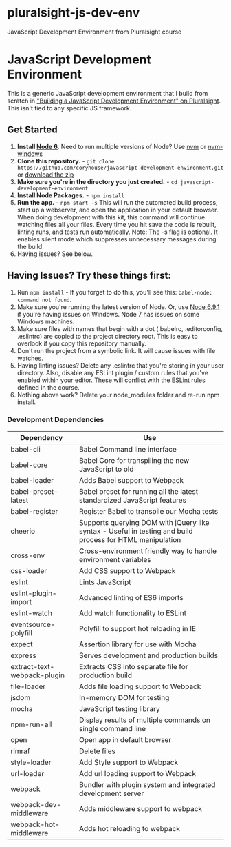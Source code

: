 # pluralsight-js-dev-env
JavaScript Development Environment from Pluralsight course





# JavaScript Development Environment

This is a generic JavaScript development environment that I build from scratch in ["Building a JavaScript Development Environment" on Pluralsight](https://app.pluralsight.com/library/courses/javascript-development-environment/table-of-contents). This isn't tied to any specific JS framework.

## Get Started

1. **Install [Node 6](https://nodejs.org)**. Need to run multiple versions of Node? Use [nvm](https://github.com/creationix/nvm) or [nvm-windows](https://github.com/coreybutler/nvm-windows)
2. **Clone this repository.** - `git clone https://github.com/coryhouse/javascript-development-environment.git` or [download the zip](https://github.com/coryhouse/javascript-development-environment/archive/master.zip)
3. **Make sure you're in the directory you just created.** - `cd javascript-development-environment`
4. **Install Node Packages.** - `npm install`
5. **Run the app.** - `npm start -s`
This will run the automated build process, start up a webserver, and open the application in your default browser. When doing development with this kit, this command will continue watching files all your files. Every time you hit save the code is rebuilt, linting runs, and tests run automatically. Note: The -s flag is optional. It enables silent mode which suppresses unnecessary messages during the build.
6. Having issues? See below.

## Having Issues? Try these things first:

1. Run `npm install` - If you forget to do this, you'll see this: `babel-node: command not found`.
2. Make sure you're running the latest version of Node. Or, use [Node 6.9.1](https://nodejs.org/en/download/releases/) if you're having issues on Windows. Node 7 has issues on some Windows machines.
3. Make sure files with names that begin with a dot (.babelrc, .editorconfig, .eslintrc) are copied to the project directory root. This is easy to overlook if you copy this repository manually.
4. Don't run the project from a symbolic link. It will cause issues with file watches.
5. Having linting issues? Delete any .eslintrc that you're storing in your user directory. Also, disable any ESLint plugin / custom rules that you've enabled within your editor. These will conflict with the ESLint rules defined in the course.
6. Nothing above work? Delete your node_modules folder and re-run npm install.

### Development Dependencies

| **Dependency**              | **Use**                                                                                                   |
| --------------------------- | --------------------------------------------------------------------------------------------------------- |
| babel-cli                   | Babel Command line interface                                                                              |
| babel-core                  | Babel Core for transpiling the new JavaScript to old                                                      |
| babel-loader                | Adds Babel support to Webpack                                                                             |
| babel-preset-latest         | Babel preset for running all the latest standardized JavaScript features                                  |
| babel-register              | Register Babel to transpile our Mocha tests                                                               |
| cheerio                     | Supports querying DOM with jQuery like syntax - Useful in testing and build process for HTML manipulation |
| cross-env                   | Cross-environment friendly way to handle environment variables                                            |
| css-loader                  | Add CSS support to Webpack                                                                                |
| eslint                      | Lints JavaScript                                                                                          |
| eslint-plugin-import        | Advanced linting of ES6 imports                                                                           |
| eslint-watch                | Add watch functionality to ESLint                                                                         |
| eventsource-polyfill        | Polyfill to support hot reloading in IE                                                                   |
| expect                      | Assertion library for use with Mocha                                                                      |
| express                     | Serves development and production builds                                                                  |
| extract-text-webpack-plugin | Extracts CSS into separate file for production build                                                      |
| file-loader                 | Adds file loading support to Webpack                                                                      |
| jsdom                       | In-memory DOM for testing                                                                                 |
| mocha                       | JavaScript testing library                                                                                |
| npm-run-all                 | Display results of multiple commands on single command line                                               |
| open                        | Open app in default browser                                                                               |
| rimraf                      | Delete files                                                                                              |
| style-loader                | Add Style support to Webpack                                                                              |
| url-loader                  | Add url loading support to Webpack                                                                        |
| webpack                     | Bundler with plugin system and integrated development server                                              |
| webpack-dev-middleware      | Adds middleware support to webpack                                                                        |
| webpack-hot-middleware      | Adds hot reloading to webpack                                                                             |
